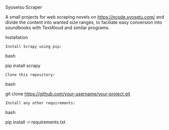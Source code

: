 Syosetsu Scraper

A small projects for web scraping novels on https://ncode.syosetu.com/ and divide the content into wanted size ranges,
to faciliate easy conversion into soundbooks with TextAloud and similar programs.


Installation

    Install Scrapy using pip:

bash

pip install scrapy

    Clone this repository:

bash

git clone https://github.com/your-username/your-project.git

    Install any other requirements:

bash

pip install -r requirements.txt